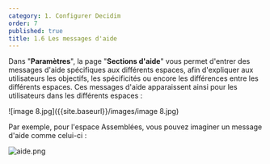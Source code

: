 ```yaml
---
category: 1. Configurer Decidim
order: 7
published: true
title: 1.6 Les messages d'aide
---
```

Dans "**Paramètres**", la page "**Sections d'aide**" vous permet d'entrer des messages d'aide spécifiques aux différents espaces, afin d'expliquer aux utilisateurs les objectifs, les spécificités ou encore les différences entre les différents espaces. Ces messages d'aide apparaissent ainsi pour les utilisateurs dans les différents espaces : 

![image 8.jpg]({{site.baseurl}}/images/image 8.jpg)

Par exemple, pour l'espace Assemblées, vous pouvez imaginer un message d'aide comme celui-ci : 

![aide.png]({{site.baseurl}}/images/aide.png)
